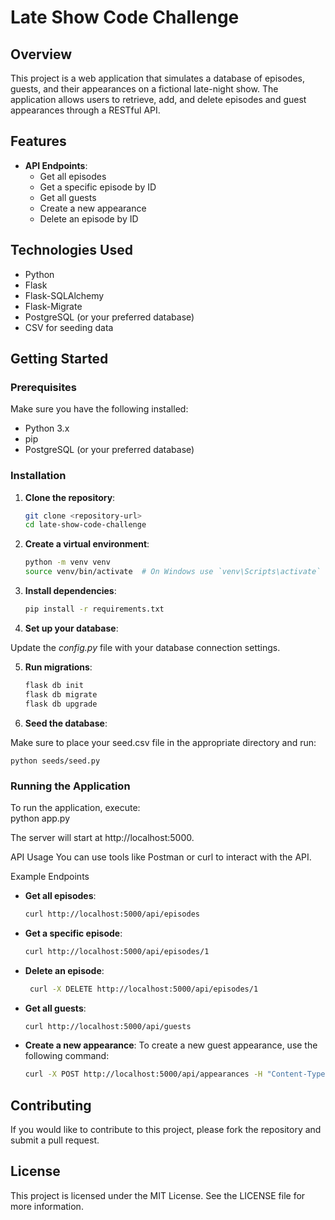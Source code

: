 # Late Show Code Challenge

## Overview

This project is a web application that simulates a database of episodes, guests, and their appearances on a fictional late-night show. The application allows users to retrieve, add, and delete episodes and guest appearances through a RESTful API.

## Features

- **API Endpoints**:
  - Get all episodes
  - Get a specific episode by ID
  - Get all guests
  - Create a new appearance
  - Delete an episode by ID

## Technologies Used

- Python
- Flask
- Flask-SQLAlchemy
- Flask-Migrate
- PostgreSQL (or your preferred database)
- CSV for seeding data

## Getting Started

### Prerequisites

Make sure you have the following installed:

- Python 3.x
- pip
- PostgreSQL (or your preferred database)

### Installation

1. **Clone the repository**:
   ```bash
   git clone <repository-url>
   cd late-show-code-challenge
2. **Create a virtual environment**:
   ```bash
   python -m venv venv
   source venv/bin/activate  # On Windows use `venv\Scripts\activate`
3. **Install dependencies**:
   ```bash
   pip install -r requirements.txt
4. **Set up your database**:

 Update the *config.py* file with your database connection settings.

5. **Run migrations**:
   ```bash
   flask db init
   flask db migrate
   flask db upgrade
6. **Seed the database**:

Make sure to place your seed.csv file in the appropriate directory and run:

    python seeds/seed.py

### Running the Application
To run the application, execute:  
 python app.py

The server will start at http://localhost:5000.

API Usage
You can use tools like Postman or curl to interact with the API.

Example Endpoints
- **Get all episodes**:

    ```bash
    curl http://localhost:5000/api/episodes
- **Get a specific episode**:

   ```bash
   curl http://localhost:5000/api/episodes/1
- **Delete an episode**:

   ```bash
    curl -X DELETE http://localhost:5000/api/episodes/1
- **Get all guests**:

   ```bash
   curl http://localhost:5000/api/guests
- **Create a new appearance**:
   To create a new guest appearance, use the following command:
   ```bash
   curl -X POST http://localhost:5000/api/appearances -H "Content-Type: application/json" -d '{"rating": 5, "episode_id": 1, "guest_id": 1}'

## Contributing
If you would like to contribute to this project, please fork the repository and submit a pull request.

## License
This project is licensed under the MIT License. See the LICENSE file for more information.

